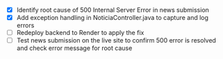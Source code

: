- [x] Identify root cause of 500 Internal Server Error in news submission
- [x] Add exception handling in NoticiaController.java to capture and log errors
- [ ] Redeploy backend to Render to apply the fix
- [ ] Test news submission on the live site to confirm 500 error is resolved and check error message for root cause
